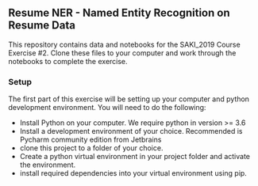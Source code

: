 ## Resume NER - Named Entity Recognition on Resume Data

This repository contains data and notebooks for the SAKI_2019 Course Exercise #2. Clone these files to your computer and work through the notebooks to complete the exercise. 

### Setup

The first part of this exercise will be setting up your computer and python development environment. You will need to do the following:

- Install Python on your computer. We require python in version >= 3.6
- Install a development environment of your choice. Recommended is Pycharm community edition from Jetbrains
- clone this project to a folder of your choice. 
- Create a python virtual environment in your project folder and activate the environment. 
- install required dependencies into your virtual environment using pip. 